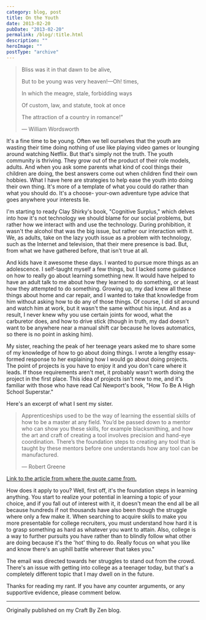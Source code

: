 ```yaml
---
category: blog, post
title: On the Youth
date: 2013-02-20
pubDate: "2013-02-20"
permalink: /blog/:title.html
description: ""
heroImage: ""
postType: "archive"
---
```




> Bliss was it in that dawn to be alive,
>
> But to be young was very heaven!—Oh! times,
>
> In which the meagre, stale, forbidding ways
>
> Of custom, law, and statute, took at once
>
> The attraction of a country in romance!”
>
> — William Wordsworth

It's a fine time to be young. Often we tell ourselves that the youth are wasting
their time doing nothing of use like playing video games or lounging around
watching Netflix. But that's simply not the truth. The youth community is
thriving. They grow out of the product of their role models, adults. And when
you ask some parents what kind of cool things their children are doing, the best
answers come out when children find their own hobbies. What I have here are
strategies to help ease the youth into doing their own thing. It's more of a
template of what you could do rather than what you should do. It's a choose-
your-own adventure type advice that goes anywhere your interests lie.

I'm starting to ready Clay Shirky's book, "Cognitive Surplus," which delves into
how it's not technology we should blame for our social problems, but rather how
we interact with and use the technology. During prohibition, it wasn't the
alcohol that was the big issue, but rather our interaction with it. We, as
adults, take on the lazy youth issue as a problem with technology, such as the
Internet and television, that their mere presence is bad.  But, from what we
have gathered before, that isn't true at all.

And kids have it awesome these days. I wanted to pursue more things as an
adolescence. I self-taught myself a few things, but I lacked some guidance on
how to really go about learning something new. It would have helped to have an
adult talk to me about how they learned to do something, or at least how they
attempted to do something. Growing up, my dad knew all these things about home
and car repair, and I wanted to take that knowledge from him without asking how
to do any of those things. Of course, I did sit around and watch him at work,
but it wasn't the same without his input.  And as a result, I never knew why you
 use certain joints for wood, what the carburetor does, and how to drive stick
(though in truth, my dad doesn't want to be anywhere near a manual shift car
because he loves automatics, so there is no point in asking him).

My sister, reaching the peak of her teenage years asked me to share some of my
knowledge of how to go about doing things. I wrote a lengthy essay-formed
response to her explaining how I would go about doing projects. The point of
projects is you have to enjoy it and you don't care where it leads.  If those
requirements aren't met, it probably wasn't worth doing the project in the first
place. This idea of projects isn't new to me, and it's familiar with those who
have read Cal Newport's book, "How To Be A High School Superstar."

Here's an excerpt of what I sent my sister.  

> Apprenticeships used to be the way of learning the essential skills of how to
> be a master at any field. You’d be passed down to a mentor who can show you
> these skills, for example blacksmithing, and how the art and craft of creating
> a tool involves precision and hand-eye coordination. There’s the foundation
> steps to creating any tool that is taught by these mentors before one
> understands how any tool can be manufactured.
>
> — Robert Greene

[Link to the article from where the quote came from.](http://fourhourworkweek.com/2012/11/12/the-magic-of-apprenticeship-a-how-to-guide/)

How does it apply to you? Well, first off, it's the foundation steps in learning
anything. You start to realize your potential in learning a topic of your
choice, and if you fall out of interest with it, it doesn't mean the end all be
all because hundreds if not thousands have also been though the struggle where
only a few make it. When searching to acquire skills to make you more
presentable for college recruiters, you must understand how hard it is to grasp
something as hard as whatever you want to attain. Also, college is a way to
further pursuits you have rather than to blindly follow what other are doing
because it's the 'hot' thing to do. Really focus on what you like and know
there's an uphill battle wherever that takes you."

The email was directed towards her struggles to stand out from the crowd.
There's an issue with getting into college as a teenager today, but that's a
completely different topic that I may dwell on in the future.

Thanks for reading my rant. If you have any counter arguments, or any supportive
evidence, please comment below.

---

Originally published on my Craft By Zen blog.
